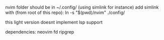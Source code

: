 nvim folder should be in ~/.config/ (using simlink for instance)
add simlink with (from root of this repo):
    ln -s "$(pwd)/nvim" ./config/

this light version doesnt implement lsp support

dependencies:
    neovim
    fd
    ripgrep
